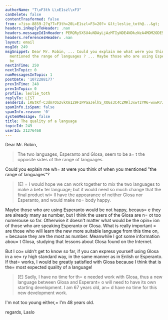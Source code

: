 ```yaml
---
authorName: "T\xF3th L\xE1szl\xF3"
canDelete: false
contentTrasformed: false
from: =?iso-8859-2?q?T=F3th=20L=E1szl=F3=20?= &lt;leslie_toth@...&gt;
headers.inReplyToHeader: .nan
headers.messageIdInHeader: PERQRy5XSU4uNDAyLjAzMTIyNDE4NDkzNzA4MDM2ODE5ODdAZHJvdHBvc3RhLmh1Pg==
headers.referencesHeader: .nan
layout: email
msgId: 249
msgSnippet: Dear Mr. Robin, ... Could you explain me what were you think of when you
  mentioned the range of languages ? ... Maybe those who are using Esperanto would
  be
nextInTime: 250
nextInTopic: 0
numMessagesInTopic: 1
postDate: '1072288177'
prevInTime: 248
prevInTopic: 0
profile: leslie_toth
replyTo: LIST
senderId: iREtKf-C3dm7OS2vkXm1Z9FIPPaaJelhS_XOGs3C4CZMRlJxwTzYM6-wxwR7JrYrOVfJr5ko6v1XPNUNar_aO2GmCHHFv3RBRAJ9nycvxCSUCFm0mFluA-WDxQh-kbyxCVvVf_02YXtO
spamInfo.isSpam: false
spamInfo.reason: '0'
systemMessage: false
title: The quality of a language
topicId: 249
userId: 21276468
---
```



Dear Mr. Robin, 

 
> The two languages, Esperanto and Glosa, seem to be a=
t 
> the opposite sides of the range of languages.

Could you explain me wh=
at were you think of when you mentioned "the range of languages"?

> [E]   =
I would hope we can work together to mix the two languages to make a 
> bet=
ter language; but it would need so much change that the final product 
> wi=
ll have the appearance of neither Glosa nor Esperanto, and would make 
> no=
body happy.

Maybe those who are using Esperanto would be not happy, becaus=
e they are already many as number, but I think the users of the Glosa are n=
ot too numerouse so far. Otherwise it doesn't matter what would be the opin=
ion of those who are speaking Esperanto or Glosa. What is really important =
are those who will learn the new more suitable language from this time on, =
because they are the most as number. 
Meanwhile I got some information abou=
t Glosa, studying that lessons about Glosa found on the Internet.

But I co=
uldn't get to know so far,  if you can express yourself using Glosa in a ve=
ry high standard way, in the same manner as in Enlish or Esperanto. If that=
 works, I would be greatly satisfied with Glosa because I think that is the=
 most expected quality of a language!

> [E]   Sadly, I have no time for th=
e needed work with Glosa, thus a new 
> language between Glosa and Esperant=
o will need to have its own starting 
> development.  I am 67 years old, an=
d have no time for this new development 
> work.

I'm not too young either,=
 I'm 48 years old.

regards,
Laslo 

